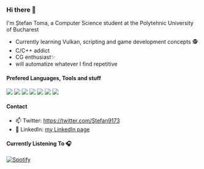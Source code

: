 ### Hi there 👋

I'm Ștefan Toma, a Computer Science student at the Polytehnic University of Bucharest

- Currently learning Vulkan, scripting and game development concepts 🕵 
- C/C++ addict 
- CG enthusiast✨
- will automatize whatever I find repetitive

#### Prefered Languages, Tools and stuff
![](https://img.shields.io/badge/OS-Windows-informational?style=flat&logo=Windows&logoColor=white&color=2bbc8a)
![](https://img.shields.io/badge/OS-Linux-informational?style=flat&logo=Linux&logoColor=white&color=2bbc8a)
![](https://img.shields.io/badge/Build-CMake-informational?style=flat&logo=CMake&logoColor=white&color=2bbc8a)
![](https://img.shields.io/badge/Tools-Git-informational?style=flat&logo=git&logoColor=white&color=2bbc8a)
![](https://img.shields.io/badge/Code-C++-informational?style=flat&logo=c%2B%2B&logoColor=white&color=2bbc8a)
![](https://img.shields.io/badge/Code-Python-informational?style=flat&logo=Python&logoColor=white&color=2bbc8a)
![](https://img.shields.io/badge/Code-Java-informational?style=flat&logo=java&logoColor=white&color=2bbc8a)

#### Contact
- 📫 Twitter:  https://twitter.com/Stefan9173
- 🔗 LinkedIn: [my LinkedIn page](https://www.linkedin.com/in/%C5%9Ftefan-toma-b18b56140/)

#### Currently Listening To 🎧
[![Spotify](https://spotifyinreadme.vercel.app/api/spotify)](https://open.spotify.com/user/21leaa5wnmpiivq2htfuukuiq)

